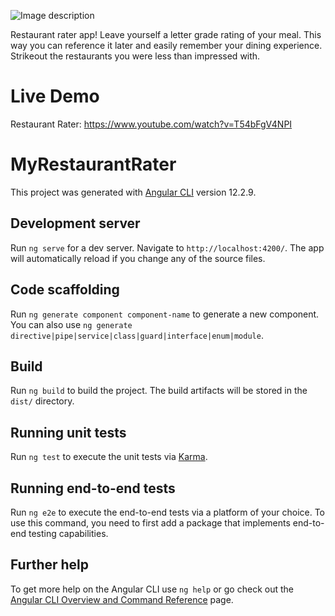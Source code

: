 ![Image description](https://github.com/MadamHippo/grocery-list-app/blob/main/src/assets/KalAcademyListProject.png)

Restaurant rater app! Leave yourself a letter grade rating of your meal. This way you can reference it later and easily remember your dining experience. Strikeout the restaurants you were less than impressed with.


# Live Demo

Restaurant Rater: https://www.youtube.com/watch?v=T54bFgV4NPI

# MyRestaurantRater

This project was generated with [Angular CLI](https://github.com/angular/angular-cli) version 12.2.9.

## Development server

Run `ng serve` for a dev server. Navigate to `http://localhost:4200/`. The app will automatically reload if you change any of the source files.

## Code scaffolding

Run `ng generate component component-name` to generate a new component. You can also use `ng generate directive|pipe|service|class|guard|interface|enum|module`.

## Build

Run `ng build` to build the project. The build artifacts will be stored in the `dist/` directory.

## Running unit tests

Run `ng test` to execute the unit tests via [Karma](https://karma-runner.github.io).

## Running end-to-end tests

Run `ng e2e` to execute the end-to-end tests via a platform of your choice. To use this command, you need to first add a package that implements end-to-end testing capabilities.

## Further help

To get more help on the Angular CLI use `ng help` or go check out the [Angular CLI Overview and Command Reference](https://angular.io/cli) page.
